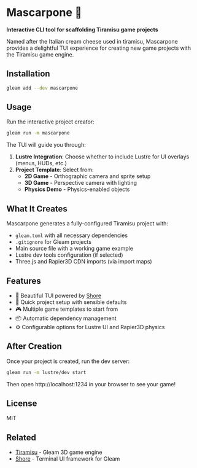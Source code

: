 # Mascarpone 🧀

**Interactive CLI tool for scaffolding Tiramisu game projects**

Named after the Italian cream cheese used in tiramisu, Mascarpone provides a delightful TUI experience for creating new game projects with the Tiramisu game engine.

## Installation

```bash
gleam add --dev mascarpone
```

## Usage

Run the interactive project creator:

```bash
gleam run -m mascarpone
```

The TUI will guide you through:

1. **Lustre Integration**: Choose whether to include Lustre for UI overlays (menus, HUDs, etc.)
2. **Project Template**: Select from:
   - **2D Game** - Orthographic camera and sprite setup
   - **3D Game** - Perspective camera with lighting
   - **Physics Demo** - Physics-enabled objects

## What It Creates

Mascarpone generates a fully-configured Tiramisu project with:

- `gleam.toml` with all necessary dependencies
- `.gitignore` for Gleam projects
- Main source file with a working game example
- Lustre dev tools configuration (if selected)
- Three.js and Rapier3D CDN imports (via import maps)


## Features

- 🎨 Beautiful TUI powered by [Shore](https://hexdocs.pm/shore/)
- 🚀 Quick project setup with sensible defaults
- 🎮 Multiple game templates to start from
- 📦 Automatic dependency management
- ⚙️ Configurable options for Lustre UI and Rapier3D physics

## After Creation

Once your project is created, run the dev server:

```bash
gleam run -m lustre/dev start
```

Then open http://localhost:1234 in your browser to see your game!


## License

MIT

## Related

- [Tiramisu](https://github.com/renatillas/tiramisu) - Gleam 3D game engine
- [Shore](https://hexdocs.pm/shore/) - Terminal UI framework for Gleam
